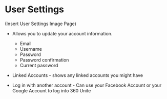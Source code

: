 # User Settings

(Insert User Settings Image Page)

* Allows you to update your account information.
     * Email
     * Username
     * Password
     * Password confirmation
     * Current password

* Linked Accounts - shows any linked accounts you might have

* Log in with another account - Can use your Facebook Account or your Google Account to log into 360 Unite


